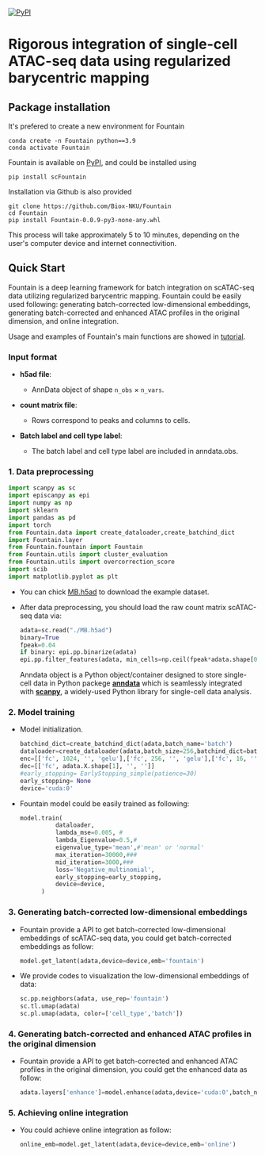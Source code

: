 [![PyPI](https://img.shields.io/pypi/v/scFountain.svg)](https://pypi.org/project/scFountain/)

# Rigorous integration of single-cell ATAC-seq data using regularized barycentric mapping


## Package installation

It's prefered to create a new environment for Fountain

```
conda create -n Fountain python==3.9
conda activate Fountain
```

Fountain is available on [PyPI](https://pypi.org/project/scFountain/), and could be installed using

```
pip install scFountain
```

Installation via Github is also provided

```
git clone https://github.com/Biox-NKU/Fountain
cd Fountain
pip install Fountain-0.0.9-py3-none-any.whl
```

This process will take approximately 5 to 10 minutes, depending on the user's computer device and internet connectivition.

## Quick Start

Fountain is a deep learning framework for batch integration on scATAC-seq data utilizing  regularized barycentric mapping. Fountain could be easily used following: generating batch-corrected low-dimensional embeddings, generating batch-corrected and enhanced ATAC profiles in the original dimension, and online integration. 

Usage and examples of Fountain's main functions are showed in [tutorial](https://github.com/BioX-NKU/Fountain/Tutorial.ipynb).


### Input format
* **h5ad file**:
	* AnnData object of shape `n_obs` × `n_vars`. 
    
* **count matrix file**:  
	* Rows correspond to peaks and columns to cells.

* **Batch label and cell type label**:  
	* The batch label and cell type label are included in anndata.obs.


### 1. Data preprocessing

  ```python
import scanpy as sc
import episcanpy as epi
import numpy as np
import sklearn
import pandas as pd 
import torch
from Fountain.data import create_dataloader,create_batchind_dict
import Fountain.layer
from Fountain.fountain import Fountain
from Fountain.utils import cluster_evaluation
from Fountain.utils import overcorrection_score
import scib
import matplotlib.pyplot as plt
  ```
*  You can chick  [MB.h5ad](https://drive.google.com/file/d/1qwKP1xzYVs5rEGRJPU_NJga2Gl0qSTv5/view?usp=sharing) to download the example dataset. 



* After data preprocessing, you should load the raw count matrix scATAC-seq data via:
  
  ```python
  adata=sc.read("./MB.h5ad")
  binary=True
  fpeak=0.04
  if binary: epi.pp.binarize(adata)
  epi.pp.filter_features(adata, min_cells=np.ceil(fpeak*adata.shape[0]))
  ```
  
  
  Anndata object is a Python object/container designed to store single-cell data in Python packege [**anndata**](https://anndata.readthedocs.io/en/latest/) which is seamlessly integrated with [**scanpy**](https://scanpy.readthedocs.io/en/stable/), a widely-used Python library for single-cell data analysis.

 
### 2. Model training

* Model initialization.

  
  ```python
  batchind_dict=create_batchind_dict(adata,batch_name='batch')
  dataloader=create_dataloader(adata,batch_size=256,batchind_dict=batchind_dict,batch_name='batch',num_worker=4,droplast=True)
  enc=[['fc', 1024, '', 'gelu'],['fc', 256, '', 'gelu'],['fc', 16, '', '']]
  dec=[['fc', adata.X.shape[1], '', '']]
  #early_stopping= EarlyStopping_simple(patience=30)
  early_stopping= None
  device='cuda:0'
  ```



* Fountain model could be easily trained as following:
  
  ```python
  model.train(            
            dataloader,             
            lambda_mse=0.005, #
            lambda_Eigenvalue=0.5,#
            eigenvalue_type='mean',#'mean' or 'normal'
            max_iteration=30000,###
            mid_iteration=3000,###
            loss='Negative_multinomial',
            early_stopping=early_stopping,
            device=device, 
        )
  ```
  
  
### 3. Generating batch-corrected low-dimensional embeddings

* Fountain provide a API to get batch-corrected low-dimensional embeddings of scATAC-seq data, you could get batch-corrected embeddings as follow:
  
  ```python
  model.get_latent(adata,device=device,emb='fountain')
  ```
* We provide codes to visualization the low-dimensional embeddings of data:

  ```python
  sc.pp.neighbors(adata, use_rep='fountain')
  sc.tl.umap(adata)
  sc.pl.umap(adata, color=['cell_type','batch'])
  ```

### 4. Generating batch-corrected and enhanced ATAC profiles in the original dimension

* Fountain provide a API to get batch-corrected and enhanced ATAC profiles in the original dimension, you could get the enhanced data as follow:
  
  ```python
  adata.layers['enhance']=model.enhance(adata,device='cuda:0',batch_name='batch')
  ```

### 5. Achieving online integration

* You could achieve online integration as follow:
  
  ```python
  online_emb=model.get_latent(adata,device=device,emb='online')
  ```



